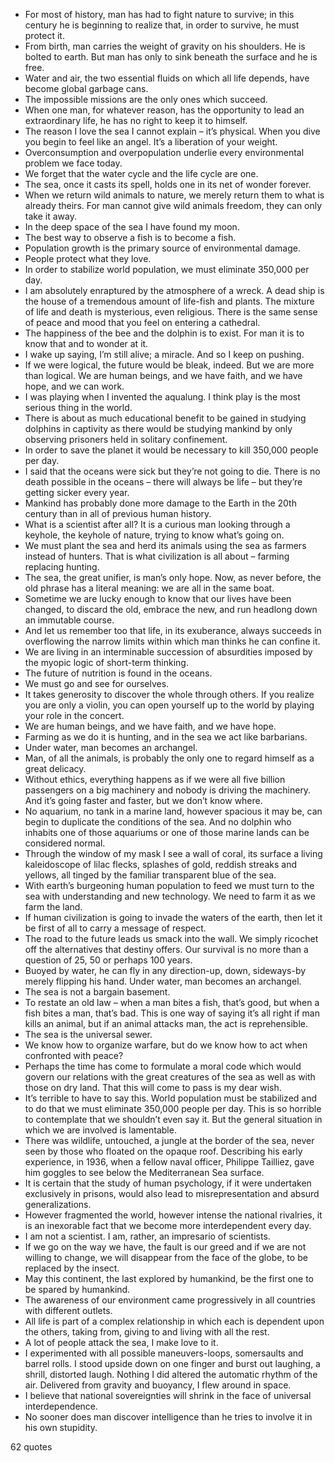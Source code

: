  - For most of history, man has had to fight nature to survive; in this century he is beginning to realize that, in order to survive, he must protect it.
 - From birth, man carries the weight of gravity on his shoulders. He is bolted to earth. But man has only to sink beneath the surface and he is free.
 - Water and air, the two essential fluids on which all life depends, have become global garbage cans.
 - The impossible missions are the only ones which succeed.
 - When one man, for whatever reason, has the opportunity to lead an extraordinary life, he has no right to keep it to himself.
 - The reason I love the sea I cannot explain – it’s physical. When you dive you begin to feel like an angel. It’s a liberation of your weight.
 - Overconsumption and overpopulation underlie every environmental problem we face today.
 - We forget that the water cycle and the life cycle are one.
 - The sea, once it casts its spell, holds one in its net of wonder forever.
 - When we return wild animals to nature, we merely return them to what is already theirs. For man cannot give wild animals freedom, they can only take it away.
 - In the deep space of the sea I have found my moon.
 - The best way to observe a fish is to become a fish.
 - Population growth is the primary source of environmental damage.
 - People protect what they love.
 - In order to stabilize world population, we must eliminate 350,000 per day.
 - I am absolutely enraptured by the atmosphere of a wreck. A dead ship is the house of a tremendous amount of life-fish and plants. The mixture of life and death is mysterious, even religious. There is the same sense of peace and mood that you feel on entering a cathedral.
 - The happiness of the bee and the dolphin is to exist. For man it is to know that and to wonder at it.
 - I wake up saying, I’m still alive; a miracle. And so I keep on pushing.
 - If we were logical, the future would be bleak, indeed. But we are more than logical. We are human beings, and we have faith, and we have hope, and we can work.
 - I was playing when I invented the aqualung. I think play is the most serious thing in the world.
 - There is about as much educational benefit to be gained in studying dolphins in captivity as there would be studying mankind by only observing prisoners held in solitary confinement.
 - In order to save the planet it would be necessary to kill 350,000 people per day.
 - I said that the oceans were sick but they’re not going to die. There is no death possible in the oceans – there will always be life – but they’re getting sicker every year.
 - Mankind has probably done more damage to the Earth in the 20th century than in all of previous human history.
 - What is a scientist after all? It is a curious man looking through a keyhole, the keyhole of nature, trying to know what’s going on.
 - We must plant the sea and herd its animals using the sea as farmers instead of hunters. That is what civilization is all about – farming replacing hunting.
 - The sea, the great unifier, is man’s only hope. Now, as never before, the old phrase has a literal meaning: we are all in the same boat.
 - Sometime we are lucky enough to know that our lives have been changed, to discard the old, embrace the new, and run headlong down an immutable course.
 - And let us remember too that life, in its exuberance, always succeeds in overflowing the narrow limits within which man thinks he can confine it.
 - We are living in an interminable succession of absurdities imposed by the myopic logic of short-term thinking.
 - The future of nutrition is found in the oceans.
 - We must go and see for ourselves.
 - It takes generosity to discover the whole through others. If you realize you are only a violin, you can open yourself up to the world by playing your role in the concert.
 - We are human beings, and we have faith, and we have hope.
 - Farming as we do it is hunting, and in the sea we act like barbarians.
 - Under water, man becomes an archangel.
 - Man, of all the animals, is probably the only one to regard himself as a great delicacy.
 - Without ethics, everything happens as if we were all five billion passengers on a big machinery and nobody is driving the machinery. And it’s going faster and faster, but we don’t know where.
 - No aquarium, no tank in a marine land, however spacious it may be, can begin to duplicate the conditions of the sea. And no dolphin who inhabits one of those aquariums or one of those marine lands can be considered normal.
 - Through the window of my mask I see a wall of coral, its surface a living kaleidoscope of lilac flecks, splashes of gold, reddish streaks and yellows, all tinged by the familiar transparent blue of the sea.
 - With earth’s burgeoning human population to feed we must turn to the sea with understanding and new technology. We need to farm it as we farm the land.
 - If human civilization is going to invade the waters of the earth, then let it be first of all to carry a message of respect.
 - The road to the future leads us smack into the wall. We simply ricochet off the alternatives that destiny offers. Our survival is no more than a question of 25, 50 or perhaps 100 years.
 - Buoyed by water, he can fly in any direction-up, down, sideways-by merely flipping his hand. Under water, man becomes an archangel.
 - The sea is not a bargain basement.
 - To restate an old law – when a man bites a fish, that’s good, but when a fish bites a man, that’s bad. This is one way of saying it’s all right if man kills an animal, but if an animal attacks man, the act is reprehensible.
 - The sea is the universal sewer.
 - We know how to organize warfare, but do we know how to act when confronted with peace?
 - Perhaps the time has come to formulate a moral code which would govern our relations with the great creatures of the sea as well as with those on dry land. That this will come to pass is my dear wish.
 - It’s terrible to have to say this. World population must be stabilized and to do that we must eliminate 350,000 people per day. This is so horrible to contemplate that we shouldn’t even say it. But the general situation in which we are involved is lamentable.
 - There was wildlife, untouched, a jungle at the border of the sea, never seen by those who floated on the opaque roof. Describing his early experience, in 1936, when a fellow naval officer, Philippe Tailliez, gave him goggles to see below the Mediterranean Sea surface.
 - It is certain that the study of human psychology, if it were undertaken exclusively in prisons, would also lead to misrepresentation and absurd generalizations.
 - However fragmented the world, however intense the national rivalries, it is an inexorable fact that we become more interdependent every day.
 - I am not a scientist. I am, rather, an impresario of scientists.
 - If we go on the way we have, the fault is our greed and if we are not willing to change, we will disappear from the face of the globe, to be replaced by the insect.
 - May this continent, the last explored by humankind, be the first one to be spared by humankind.
 - The awareness of our environment came progressively in all countries with different outlets.
 - All life is part of a complex relationship in which each is dependent upon the others, taking from, giving to and living with all the rest.
 - A lot of people attack the sea, I make love to it.
 - I experimented with all possible maneuvers-loops, somersaults and barrel rolls. I stood upside down on one finger and burst out laughing, a shrill, distorted laugh. Nothing I did altered the automatic rhythm of the air. Delivered from gravity and buoyancy, I flew around in space.
 - I believe that national sovereignties will shrink in the face of universal interdependence.
 - No sooner does man discover intelligence than he tries to involve it in his own stupidity.

62 quotes